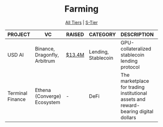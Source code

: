 # <h1 align="center">Farming</h1>

<p align="center">
  <a href="README.md"> All Tiers</a> |
  <a href="S-Tier.md"> S-Tier</a>
</p>

|PROJECT|VC|RAISED|CATEGORY|DESCRIPTION|LINKS|Activities
|-------------|-------------|-------------|-------------|-------------|-------------|-------------|
| USD AI | Binance, Dragonfly, Arbitrum | [$13.4M](https://crypto-fundraising.info/projects/usd-ai-permian-labs/) | Lending, Stablecoin | GPU-collateralized stablecoin lending protocol | [Site](https://usd.ai/)<br>[Twitter](https://x.com/USDai_Official) | [Stake](https://app.usd.ai/buy) |
| Terminal Finance | Ethena (Converge) Ecosystem | - | DeFi | The marketplace for trading institutional assets and reward-bearing digital dollars | [Site](https://terminal.fi/)<br>[Twitter](https://x.com/Terminal_fi) | [Vaults](https://terminal.fi/roots) |
